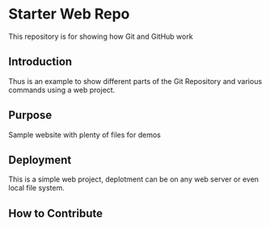 # Starter Web Repo

This repository is for showing how Git and GitHub work

## Introduction

Thus is an example to show different parts of the Git Repository and various commands using a web project.

## Purpose

Sample website with plenty of files for demos

## Deployment

This is a simple web project, deplotment can be on any web server or even local file system.

## How to Contribute
